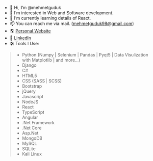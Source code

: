 - 👋 Hi, I’m @mehmetguduk
- 👀 I’m interested in Web and Software development.
- 🌱 I’m currently learning details of React.
- 📫 You can reach me via mail. (mehmetguduk98@gmail.com)
- 🌎 [Personal Website](https://mehmetguduk.netlify.app/)
- 🔗 [LinkedIn](https://www.linkedin.com/in/mehmetguduk/)
- 🛠️ Tools I Use:
>- Python (Numpy | Selenium | Pandas | Pyqt5 | Data Visulization with Matplotlib | and more...)
>- Django
>- C#
>- HTML5
>- CSS (SASS | SCSS)
>- Bootstrap
>- jQuery
>- Javascript
>- NodeJS
>- React
>- TypeScript
>- Angular
>- .Net Framework
>- .Net Core
>- Asp.Net
>- MongoDB
>- MySQL
>- SQLite
>- Kali Linux




<!---
mehmetguduk/mehmetguduk is a ✨ special ✨ repository because its `README.md` (this file) appears on your GitHub profile.
You can click the Preview link to take a look at your changes.
--->
